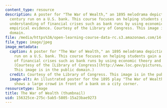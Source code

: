 ```yaml
---
content_type: resource
description: A poster for "The War of Wealth," an 1895 melodrama depicting a 19th
  century run on a U.S. bank. This course focuses on helping students gain a deeper
  understanding of financial crises such as bank runs by using economic theory and
  empirical evidence. Courtesy of the Library of Congress. This image is in the public
  domain.
file: /media/https%3A/open-learning-course-data-rc.s3.amazonaws.com/14-09-financial-crises-january-iap-2016/156325ce275c5ab5580515a23bae9273_14-09iap16-th.jpg
file_type: image/jpeg
image_metadata:
  caption: A poster for "The War of Wealth," an 1895 melodrama depicting a 19th century
    run on a U.S. bank. This course focuses on helping students gain a deeper understanding
    of financial crises such as bank runs by using economic theory and empirical evidence.
    (Courtesy of the [Library of Congress](http://www.loc.gov/pictures/item/2014636144/).
    This image is in the public domain.)
  credit: Courtesy of the Library of Congress. This image is in the public domain.
  image-alt: An illustrated poster for the 1895 play "The War of Wealth." The poster
    shows a large crowd in front of a bank on a city corner.
resourcetype: Image
title: The War of Wealth (thumbnail)
uid: 156325ce-275c-5ab5-5805-15a23bae9273
---
```

